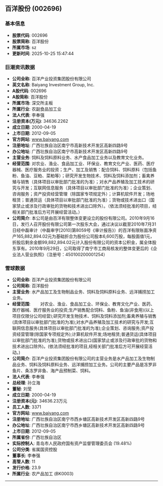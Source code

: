 ## 百洋股份 (002696)

### 基本信息

- **股票代码**: 002696
- **股票简称**: 百洋股份
- **所属市场**: sz
- **更新时间**: 2025-10-25 15:47:44

### 巨潮资讯数据

- **公司全称**: 百洋产业投资集团股份有限公司
- **英文名称**: Baiyang Investment Group, Inc.
- **A股代码**: 002696
- **A股简称**: 百洋股份
- **所属市场**: 深交所主板
- **所属行业**: 农副食品加工业
- **法人代表**: 李奉强
- **注册资本(万元)**: 34636.2262
- **成立日期**: 2000-04-19
- **上市日期**: 2012-09-05
- **官方网站**: www.baiyang.com
- **注册地址**: 广西壮族自治区南宁市高新技术开发区高新四路9号
- **办公地址**: 广西壮族自治区南宁市高新技术开发区高新四路9号
- **主营业务**: 饲料及饲料原料业务、水产食品加工业务以及教育文化业务。
- **经营范围**: 对农业、渔业、食品加工业、环保业、教育文化产业、医药、医疗器械、医疗服务业的投资；生产、加工及销售：配合饲料、饲料原料（包括鱼粉、鱼油、豆粕、菜粕等）；研究开发生物技术、饲料及饲料添加剂；畜禽养殖与销售（具体项目以审批部门批准的为准）；对水产品养殖及加工技术的研究与开发；互联网信息服务（具体项目以审批部门批准的为准）；企业策划、咨询服务；资产投资经营管理（除国家专项规定外）；计算机软件开发；场地租赁；普通货运（具体项目以审批部门批准的为准）；货物或技术进出口（国家禁止或涉及行政审批的货物和技术进出口除外）。（依法须经批准的项目，经相关部门批准后方可开展经营活动。）
- **公司简介**: 本公司是由百洋有限整体变更设立的股份有限公司。2010年9月16日，发行人召开股份有限公司第一次股东大会，通过决议以截至2010年7月31日经中磊审计（中磊审字[2010]第8059号《审计报告》）的百洋有限账面净资产165,882,894.02元为基础折合为股份公司股本6,600万股，每股面值1元，折股后剩余金额99,882,894.02元计入股份有限公司的资本公积金，属全体股东享有。2010年9月29日，公司取得了南宁市工商局核发的整体变更后的《企业法人营业执照》（注册号：450100200001254）

### 雪球数据

- **公司全称**: 百洋产业投资集团股份有限公司
- **公司简称**: 百洋股份
- **主营业务**: 水产品加工及生物制品业务、饲料及饲料原料业务、远洋捕捞加工业务。
- **经营范围**: 　　对农业、渔业、食品加工业、环保业、教育文化产业、医药、医疗器械、医疗服务业的投资;生产销售配合饲料、鱼粉、鱼油(非食用)(以上项目仅限分公司经营);研究开发生物技术、饲料及饲料添加剂;畜禽养殖与销售(具体项目以审批部门批准的为准);对水产品养殖及加工技术的研究与开发;互联网信息服务(具体项目以审批部门批准的为准);企业策划、咨询服务;资产投资经营管理(除国家专项规定外);计算机软件开发;场地租赁;普通货运(具体项目以审批部门批准的为准);货物或技术进出口(国家禁止或涉及行政审批的货物和技术进出口除外)。(依法须经批准的项目,经相关部门批准后方可开展经营活动。)
- **公司简介**: 百洋产业投资集团股份有限公司的主营业务是水产品加工及生物制品业务、饲料及饲料原料业务、远洋捕捞加工业务。公司的主要产品是冻罗非鱼片、条冻罗非鱼、海产品预制菜、饲料。
- **法人代表**: 李奉强
- **总经理**: 孙立海
- **董秘**: 刘莹
- **成立日期**: 2000-04-19
- **注册资本(元)**: 34636.23万元
- **员工人数**: 3371
- **官方网站**: www.baiyang.com
- **注册地址**: 广西壮族自治区南宁市西乡塘区高新技术开发区高新四路9号
- **办公地址**: 广西壮族自治区南宁市西乡塘区高新技术开发区高新四路9号
- **上市日期**: 2012-09-05
- **所属省份**: 广西壮族自治区
- **实际控制人**: 青岛市人民政府国有资产监督管理委员会 (19.48%)
- **公司分类**: 省属国资控股
- **董事长**: 李奉强
- **高管人数**: 11
- **发行价格**: 23.9
- **所属行业**: 农产品加工 (BK0003)

---